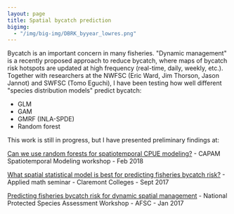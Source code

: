 ```yaml
---
layout: page
title: Spatial bycatch prediction
bigimg:
  - "/img/big-img/DBRK_byyear_lowres.png"
---
```


Bycatch is an important concern in many fisheries. "Dynamic management" is a recently proposed approach to reduce bycatch, where maps of bycatch risk hotspots are updated at high frequency (real-time, daily, weekly, etc.). Together with researchers at the NWFSC (Eric Ward, Jim Thorson, Jason Jannot) and SWFSC (Tomo Eguchi), I have been testing how well different "species distribution models" predict bycatch:
  - GLM
  - GAM 
  - GMRF (INLA-SPDE)
  - Random forest

This work is still in progress, but I have presented preliminary findings at:

[Can we use random forests for spatiotemporal CPUE modeling?](/pdf/Stock_randomforests_030118_final_small.pdf) - CAPAM Spatiotemporal Modeling workshop - Feb 2018

[What spatial statistical model is best for predicting fisheries bycatch risk?](/pdf/Stock_bycatch_091117.pdf) - Applied math seminar - Claremont Colleges - Sept 2017

[Predicting fisheries bycatch risk for dynamic spatial management](/pdf/PSAW_011917_SpatialBycatch_Stock.pdf) - National Protected Species Assessment Workshop - AFSC - Jan 2017
